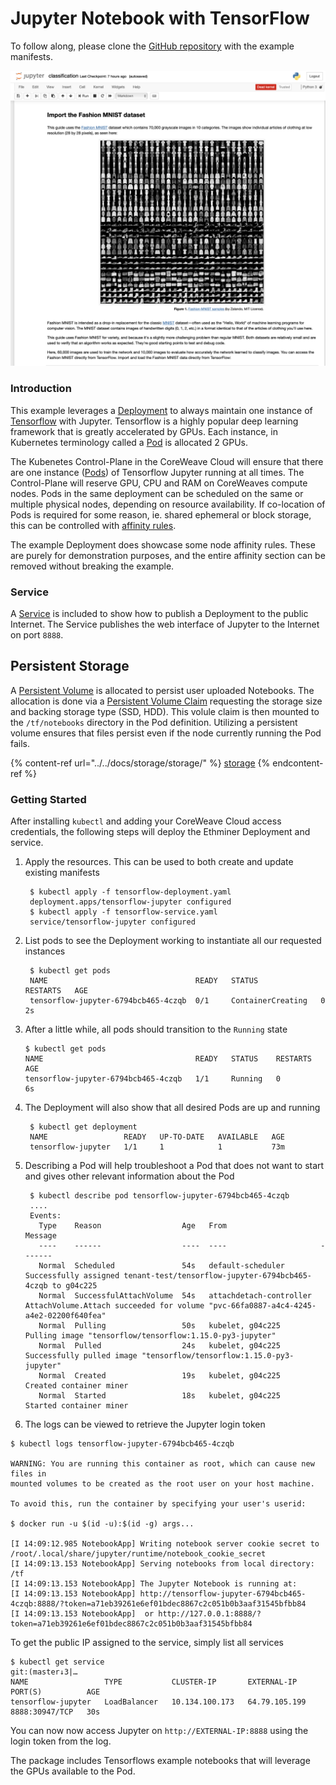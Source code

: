 # Jupyter Notebook with TensorFlow

To follow along, please clone the [GitHub repository](https://github.com/coreweave/kubernetes-cloud/tree/master/tensorflow-jupyter) with the example manifests.

![Screenshot](../../tensorflow-jupyter/screenshot.png)

### Introduction

This example leverages a [Deployment](https://kubernetes.io/docs/concepts/workloads/controllers/deployment/) to always maintain one instance of [Tensorflow](https://www.tensorflow.org) with Jupyter. Tensorflow is a highly popular deep learning framework that is greatly accelerated by GPUs. Each instance, in Kubernetes terminology called a [Pod](https://kubernetes.io/docs/concepts/workloads/pods/pod-overview/) is allocated 2 GPUs.

The Kubenetes Control-Plane in the CoreWeave Cloud will ensure that there are one instance ([Pods](https://kubernetes.io/docs/concepts/workloads/pods/pod-overview/)) of Tensorflow Jupyter running at all times. The Control-Plane will reserve GPU, CPU and RAM on CoreWeaves compute nodes. Pods in the same deployment can be scheduled on the same or multiple physical nodes, depending on resource availability. If co-location of Pods is required for some reason, ie. shared ephemeral or block storage, this can be controlled with [affinity rules](https://kubernetes.io/docs/concepts/configuration/assign-pod-node/#affinity-and-anti-affinity).

The example Deployment does showcase some node affinity rules. These are purely for demonstration purposes, and the entire affinity section can be removed without breaking the example.

### Service

A [Service](https://kubernetes.io/docs/concepts/services-networking/service/) is included to show how to publish a Deployment to the public Internet. The Service publishes the web interface of Jupyter to the Internet on port `8888`.

## Persistent Storage

A [Persistent Volume](https://kubernetes.io/docs/concepts/storage/persistent-volumes/) is allocated to persist user uploaded Notebooks. The allocation is done via a [Persistent Volume Claim](https://github.com/atlantic-crypto/kubernetes-cloud-examples/blob/master/cuda-ssh/sshd-pvc.yaml) requesting the storage size and backing storage type (SSD, HDD). This volule claim is then mounted to the `/tf/notebooks` directory in the Pod definition. Utilizing a persistent volume ensures that files persist even if the node currently running the Pod fails.

{% content-ref url="../../docs/storage/storage/" %}
[storage](../../docs/storage/storage/)
{% endcontent-ref %}

### Getting Started

After installing `kubectl` and adding your CoreWeave Cloud access credentials, the following steps will deploy the Ethminer Deployment and service.

1.  Apply the resources. This can be used to both create and update existing manifests

    ```
     $ kubectl apply -f tensorflow-deployment.yaml
     deployment.apps/tensorflow-jupyter configured
     $ kubectl apply -f tensorflow-service.yaml
     service/tensorflow-jupyter configured 
    ```
2.  List pods to see the Deployment working to instantiate all our requested instances

    ```
     $ kubectl get pods
     NAME                                 READY   STATUS              RESTARTS   AGE
     tensorflow-jupyter-6794bcb465-4czqb  0/1     ContainerCreating   0          2s
    ```
3.  After a little while, all pods should transition to the `Running` state

    ```
    $ kubectl get pods
    NAME                                  READY   STATUS    RESTARTS   AGE
    tensorflow-jupyter-6794bcb465-4czqb   1/1     Running   0          6s
    ```
4.  The Deployment will also show that all desired Pods are up and running

    ```
     $ kubectl get deployment
     NAME                 READY   UP-TO-DATE   AVAILABLE   AGE
     tensorflow-jupyter   1/1     1            1           73m
    ```
5.  Describing a Pod will help troubleshoot a Pod that does not want to start and gives other relevant information about the Pod

    ```
     $ kubectl describe pod tensorflow-jupyter-6794bcb465-4czqb
     ....
     Events:
       Type    Reason                  Age   From                     Message
       ----    ------                  ----  ----                     -------
       Normal  Scheduled               54s   default-scheduler        Successfully assigned tenant-test/tensorflow-jupyter-6794bcb465-4czqb to g04c225
       Normal  SuccessfulAttachVolume  54s   attachdetach-controller  AttachVolume.Attach succeeded for volume "pvc-66fa0887-a4c4-4245-a4e2-02200f640fea"
       Normal  Pulling                 50s   kubelet, g04c225         Pulling image "tensorflow/tensorflow:1.15.0-py3-jupyter"
       Normal  Pulled                  24s   kubelet, g04c225         Successfully pulled image "tensorflow/tensorflow:1.15.0-py3-jupyter"
       Normal  Created                 19s   kubelet, g04c225         Created container miner
       Normal  Started                 18s   kubelet, g04c225         Started container miner
    ```
6. The logs can be viewed to retrieve the Jupyter login token

```
$ kubectl logs tensorflow-jupyter-6794bcb465-4czqb

WARNING: You are running this container as root, which can cause new files in
mounted volumes to be created as the root user on your host machine.

To avoid this, run the container by specifying your user's userid:

$ docker run -u $(id -u):$(id -g) args...

[I 14:09:12.985 NotebookApp] Writing notebook server cookie secret to /root/.local/share/jupyter/runtime/notebook_cookie_secret
[I 14:09:13.153 NotebookApp] Serving notebooks from local directory: /tf
[I 14:09:13.153 NotebookApp] The Jupyter Notebook is running at:
[I 14:09:13.153 NotebookApp] http://tensorflow-jupyter-6794bcb465-4czqb:8888/?token=a71eb39261e6ef01bdec8867c2c051b0b3aaf31545bfbb84
[I 14:09:13.153 NotebookApp]  or http://127.0.0.1:8888/?token=a71eb39261e6ef01bdec8867c2c051b0b3aaf31545bfbb84
```

To get the public IP assigned to the service, simply list all services

```
$ kubectl get service                                                                                                                                                                                                                               git:(master↓3|…
NAME                 TYPE           CLUSTER-IP       EXTERNAL-IP     PORT(S)          AGE
tensorflow-jupyter   LoadBalancer   10.134.100.173   64.79.105.199   8888:30947/TCP   30s
```

You can now now access Jupyter on `http://EXTERNAL-IP:8888` using the login token from the log.

The package includes Tensorflows example notebooks that will leverage the GPUs available to the Pod.
